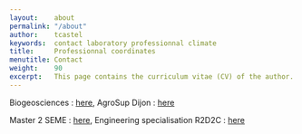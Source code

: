 ```yaml
---
layout:    about
permalink: "/about"
author:    tcastel
keywords:  contact laboratory professionnal climate
title:     Professionnal coordinates
menutitle: Contact
weight:    90
excerpt:   This page contains the curriculum vitae (CV) of the author.
--- 
```

<script async defer src="https://buttons.github.io/buttons.js"></script>

Biogeosciences : [here](https://biogeosciences.u-bourgogne.fr/), AgroSup Dijon : [here](https://agrosupdijon.fr/) 

Master 2 SEME : [here](https://agrosupdijon.fr/formations/masters/seme-sol-eau-milieux-environnement), Engineering specialisation R2D2C : [here](https://agrosupdijon.fr/formations/ingenieur-agronome/ressources-donnees-diagnostics-changements-climatiques-rd2c2)

